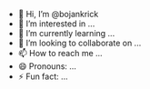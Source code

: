 - 👋 Hi, I’m @bojankrick
- 👀 I’m interested in ...
- 🌱 I’m currently learning ...
- 💞️ I’m looking to collaborate on ...
- 📫 How to reach me ...
- 😄 Pronouns: ...
- ⚡ Fun fact: ...

<!---
bojankrick/bojankrick is a ✨ special ✨ repository because its `README.md` (this file) appears on your GitHub profile.
You can click the Preview link to take a look at your changes.
--->
